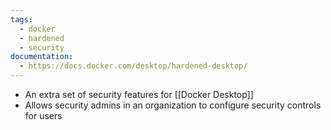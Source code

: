 ```yaml
---
tags:
  - docker
  - hardened
  - security
documentation:
  - https://docs.docker.com/desktop/hardened-desktop/
---
```

- An extra set of security features for [[Docker Desktop]]
- Allows security admins in an organization to configure security controls for users